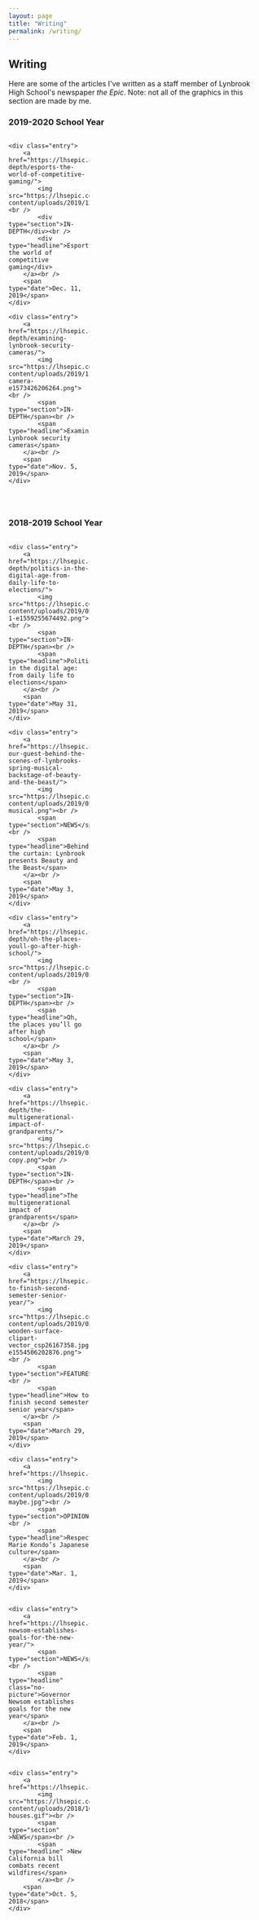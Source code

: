 ```yaml
---
layout: page
title: "Writing"
permalink: /writing/
---
```

<style>

	img {
		padding: 0em -1em 0em -1em;
	}
	
	.entry{
		background-color: #F5F5F5;
		padding:1em;
	}
	
	.entry > div{
		padding:0em 1em 0em 1em;
	}
	
	.grid{
		display: grid;
		grid-template-columns: 1fr 1fr 1fr;
		grid-template-rows: auto auto auto;
		grid-gap: 1em;
	}
	
	.no-picture {
		margin-top:1em;
	}
	
	[type='section']{
		font-size: 14px;
		<!--padding: 0em 1em 0em 1em;-->
	}
	
	[type='headline']{
		font-size: 20px;
		<!--margin-top: 30px;-->
		<!--padding: 0em 1em 0em 1em;-->
		font-weight: 400;
	}
	
	[type='date']{
		margin-top: 30px;
		<!--padding: 0em 1em 1em 1em;-->
		font-size: 12px;
		margin-bottom: 20px;
	}
	
	
	
</style>

<h2>Writing</h2>

<p>Here are some of the articles I've written as a staff member of Lynbrook High School's newspaper <i>the Epic</i>. Note: not all of the graphics in this section are made by me.</p>

<h3>2019-2020 School Year</h3>

<section class="grid">

	<div class="entry">
		<a href="https://lhsepic.com/6915/in-depth/esports-the-world-of-competitive-gaming/">
			<img src="https://lhsepic.com/wp-content/uploads/2019/12/esports.jpg"><br />
			<div type="section">IN-DEPTH</div><br />
			<div type="headline">Esports: the world of competitive gaming</div>
		</a><br />
		<span type="date">Dec. 11, 2019</span>
	</div>
	
	<div class="entry">
		<a href="https://lhsepic.com/6560/in-depth/examining-lynbrook-security-cameras/">
			<img src="https://lhsepic.com/wp-content/uploads/2019/11/security-camera-e1573426206264.png"><br />
			<span type="section">IN-DEPTH</span><br />
			<span type="headline">Examining Lynbrook security cameras</span>
		</a><br />
		<span type="date">Nov. 5, 2019</span>
	</div>

</section>

<h3>2018-2019 School Year</h3>

<section class="grid">
	
	<div class="entry">
		<a href="https://lhsepic.com/5475/in-depth/politics-in-the-digital-age-from-daily-life-to-elections/">
			<img src="https://lhsepic.com/wp-content/uploads/2019/05/cyberpolitics-1-e1559255674492.png"><br />
			<span type="section">IN-DEPTH</span><br />
			<span type="headline">Politics in the digital age: from daily life to elections</span>
		</a><br />
		<span type="date">May 31, 2019</span>
	</div>
	
	<div class="entry">
		<a href="https://lhsepic.com/5183/news/be-our-guest-behind-the-scenes-of-lynbrooks-spring-musical-backstage-of-beauty-and-the-beast/">
			<img src="https://lhsepic.com/wp-content/uploads/2019/05/full-musical.png"><br />
			<span type="section">NEWS</span><br />
			<span type="headline">Behind the curtain: Lynbrook presents Beauty and the Beast</span>
		</a><br />
		<span type="date">May 3, 2019</span>
	</div>

	<div class="entry">
		<a href="https://lhsepic.com/5220/in-depth/oh-the-places-youll-go-after-high-school/">
			<img src="https://lhsepic.com/wp-content/uploads/2019/05/FUTURE.png"><br />
			<span type="section">IN-DEPTH</span><br />
			<span type="headline">Oh, the places you’ll go after high school</span>
		</a><br />
		<span type="date">May 3, 2019</span>
	</div>
	
	<div class="entry">
		<a href="https://lhsepic.com/4985/in-depth/the-multigenerational-impact-of-grandparents/">
			<img src="https://lhsepic.com/wp-content/uploads/2019/03/IMG_5277-copy.png"><br />
			<span type="section">IN-DEPTH</span><br />
			<span type="headline">The multigenerational impact of grandparents</span>
		</a><br />
		<span type="date">March 29, 2019</span>
	</div>

	<div class="entry">
		<a href="https://lhsepic.com/4973/features/how-to-finish-second-semester-senior-year/">
			<img src="https://lhsepic.com/wp-content/uploads/2019/03/cartoon-wooden-surface-clipart-vector_csp26167358.jpg-e1554506202876.png"><br />
			<span type="section">FEATURES</span><br />
			<span type="headline">How to finish second semester senior year</span>
		</a><br />
		<span type="date">March 29, 2019</span>
	</div>

	<div class="entry">
		<a href="https://lhsepic.com/4723/opinion/4723/">
			<img src="https://lhsepic.com/wp-content/uploads/2019/03/mariekondo-maybe.jpg"><br />
			<span type="section">OPINION</span><br />
			<span type="headline">Respect Marie Kondo’s Japanese culture</span>
		</a><br />
		<span type="date">Mar. 1, 2019</span>
	</div>


	<div class="entry">
		<a href="https://lhsepic.com/4512/news/governor-newsom-establishes-goals-for-the-new-year/">
			<span type="section">NEWS</span><br />
			<span type="headline" class="no-picture">Governor Newsom establishes goals for the new year</span>
		</a><br />
		<span type="date">Feb. 1, 2019</span>
	</div>


	<div class="entry">
		<a href="https://lhsepic.com/3650/news/1_nw_firebillkaylinl/">
			<img src="https://lhsepic.com/wp-content/uploads/2018/10/firebill-houses.gif"><br />
			<span type="section" >NEWS</span><br />
			<span type="headline" >New California bill combats recent wildfires</span>
			</a><br />
		<span type="date">Oct. 5, 2018</span>
	</div>
	
</section>